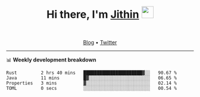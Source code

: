 <h1 align="center">Hi there, I'm <a href="https://jithset.github.io/" target="_blank">Jithin</a> <img
src="https://github.com/blackcater/blackcater/raw/main/images/Hi.gif" height="32" /></h1>

<br />

<p align="center">
  <a href="https://jithset.github.io">Blog</a> •
  <a href="https://twitter.com/jithset">Twitter</a>
</p>

---

📊 **Weekly development breakdown**

<!--START_SECTION:waka-->

```text
Rust         2 hrs 40 mins   ██████████████████████▓░░   90.67 %
Java         11 mins         █▓░░░░░░░░░░░░░░░░░░░░░░░   06.65 %
Properties   3 mins          ▓░░░░░░░░░░░░░░░░░░░░░░░░   02.14 %
TOML         0 secs          ░░░░░░░░░░░░░░░░░░░░░░░░░   00.54 %
```

<!--END_SECTION:waka-->

